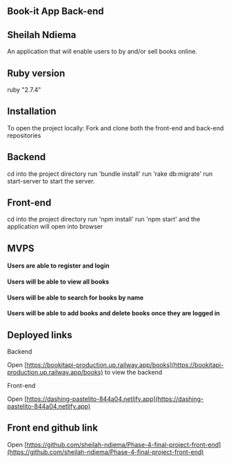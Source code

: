 ## Book-it App Back-end

## Sheilah Ndiema

An application that will enable users to by and/or sell books online.

## Ruby version

ruby "2.7.4"

## Installation

To open the project locally:
Fork and clone both the front-end and back-end repositories

## Backend

cd into the project directory run 'bundle install' run 'rake db:migrate' run start-server to start the server.

## Front-end

cd into the project directory run 'npm install' run 'npm start' and the application will open into browser

## MVPS

#### Users are able to register and login

#### Users will be able to view all books

#### Users will be able to search for books by name

#### Users will be able to add books and delete books once they are logged in

## Deployed links

Backend

Open [https://bookitapi-production.up.railway.app/books](https://bookitapi-production.up.railway.app/books) to view the backend

Front-end

Open [https://dashing-pastelito-844a04.netlify.app](https://dashing-pastelito-844a04.netlify.app)

## Front end github link

Open [https://github.com/sheilah-ndiema/Phase-4-final-project-front-end](https://github.com/sheilah-ndiema/Phase-4-final-project-front-end)
